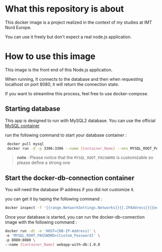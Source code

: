 # What this repository is about

This docker image is a project realized in the context of my studies at IMT Nord Europe.

You can use it freely but don't expect a real node.js application.

# How to use this image

This image is the front end of this Node.js application. 

When running, It connects to the database and then when requesting localhost on port 8080, it will return the connection state.

If you want to streamline this process,  feel free to use docker-compose.

## Starting database

This app is designed to run with MySQL2 database. You can use the official [MySQL container](https://hub.docker.com/_/mysql/) 

run the following command to start your database container : 

```bash
 docker pull mysql
 docker run -d -p 3306:3306 --name [Container_Name] --env MYSQL_ROOT_PASSWORD=[Custom_Password] mysql
```

> **note** : Please notice that the `MYSQL_ROOT_PASSWORD` is customizable so  please define a strong one

## Start the  docker-db-connection container

You will need the database IP address if you did not customize it. 

you can get it by taping the following command : 

```bash
docker inspect -f '{{range.NetworkSettings.Networks}}{{.IPAddress}}{{end}}' [Container_Name]
```

Once your database is started, you can run the docker-db-connection image with the following command :

```bash
docker run -dt -e 'HOST=[DB-IP-Address]' \
-e 'MYSQL_ROOT_PASSWORD=[Custom_Password]' \
-p 8080:8080 \
--name [Container_Name] webapp-with-db:1.0.0 
```
